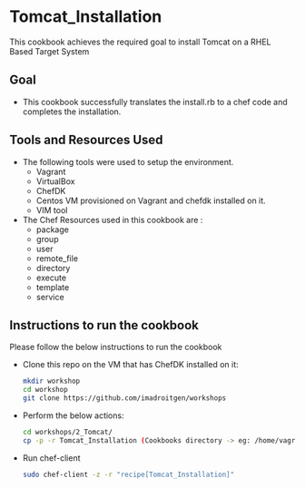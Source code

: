 # Tomcat_Installation
This cookbook achieves the required goal to install Tomcat on a RHEL Based Target System

## Goal
* This cookbook successfully translates the install.rb to a chef code and completes the installation.

## Tools and Resources Used
* The following tools were used to setup the environment.
    * Vagrant
    * VirtualBox
    * ChefDK
    * Centos VM provisioned on Vagrant and chefdk installed on it.
    * VIM tool
* The Chef Resources used in this cookbook are :
    * package
    * group
    * user
    * remote_file
    * directory
    * execute
    * template
    * service

## Instructions to run the cookbook

Please follow the below instructions to run the cookbook

* Clone this repo on the VM that has ChefDK installed on it:
    ``` bash
    mkdir workshop
    cd workshop
    git clone https://github.com/imadroitgen/workshops
    ```
* Perform the below actions:
    ``` bash
    cd workshops/2_Tomcat/
    cp -p -r Tomcat_Installation (Cookbooks directory -> eg: /home/vagrant/cookbooks/)
    ```
* Run chef-client 
    ``` bash
    sudo chef-client -z -r "recipe[Tomcat_Installation]"
    ```

